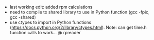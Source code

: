 * last working edit: added rpm calculations
* need to compile to shared library to use in Python function (gcc -fpic, gcc -shared)
* use ctypes to import in Python functions (https://docs.python.org/2/library/ctypes.html). Note: can get time.h function calls to work...
@ rpreader
